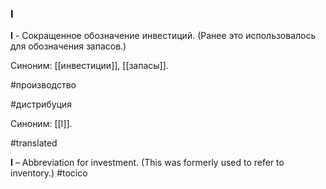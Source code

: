 ### I

**I** - Сокращенное обозначение инвестиций. (Ранее это использовалось для обозначения запасов.)

Синоним: [[инвестиции]], [[запасы]].

#производство

#дистрибуция

Синоним: [[I]].

#translated

**I** – Abbreviation for investment. (This was formerly used to refer to inventory.)
#tocico